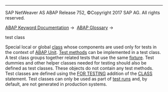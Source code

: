   

* * *

SAP NetWeaver AS ABAP Release 752, ©Copyright 2017 SAP AG. All rights reserved.

[ABAP Keyword Documentation](javascript:call_link\('abenabap.htm'\)) →  [ABAP Glossary](javascript:call_link\('abenabap_glossary.htm'\)) → 

test class

Special local or global [class](javascript:call_link\('abenclass_glosry.htm'\) "Glossary Entry") whose components are used only for tests in the context of [ABAP Unit](javascript:call_link\('abenabap_unit_glosry.htm'\) "Glossary Entry"). [Test methods](javascript:call_link\('abentest_method_glosry.htm'\) "Glossary Entry") can be implemented in a test class. A test class groups together related tests that use the same [fixture](javascript:call_link\('abenfixture_glosry.htm'\) "Glossary Entry"). Test dummies and other helper classes needed for testing should also be defined as test classes. These objects do not contain any test methods. Test classes are defined using the [FOR TESTING](javascript:call_link\('abapclass_for_testing.htm'\)) addition of the [CLASS](javascript:call_link\('abapclass_definition.htm'\)) statement. Test classes can only be used as part of [test runs](javascript:call_link\('abentest_run_glosry.htm'\) "Glossary Entry") and, by default, are not generated in production systems.